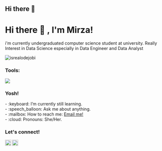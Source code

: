 ## Hi there 👋

# <summary><strong>Hi there :wave: , I'm Mirza!</strong></summary>
i'm currently undergraduated computer science student at university. Really Interest in Data Science especially in Data Engineer and Data Analyst
<p align="left"> <img src="https://komarev.com/ghpvc/?username=goonesmile&label=Profile%20views&color=0e75b6&style=flat" alt="isrealodejobi" />
</p>

### <summary><strong>Tools:</strong></summary>
<p>
    <img src="https://img.shields.io/badge/Text%20Editor-Visual%20Studio%20Code-blue?&logo=visual%20studio%20code&logoColor=blue" />
</p>

### <summary><strong>Yosh!</strong></summary>
<p>
    - :keyboard: I’m currently still learning. </br>
    - :speech_balloon: Ask me about anything.</br>
    - :mailbox: How to reach me: <a href="mailto:mirzaumayroh@gmail.com">Email me!</a>  </br>
    - :cloud: Pronouns: She/Her. </br>
<p>
 
### <summary><strong>Let's connect!</strong></summary>
<a href="https://www.linkedin.com/in/mirzaalaydaumayroh/">
  <img align="left" alt="Goo's Blog" width="20px" src="https://simpleicons.now.sh/blogger/495f7e" />
</a>
<a href="https://www.instagram.com/yours/">
  <img align="left" alt="Goo's Instagram" width="20px" src="https://simpleicons.now.sh/instagram/495f7e" />
</a>
